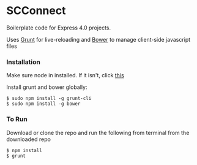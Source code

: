 SCConnect
=========

Boilerplate code for Express 4.0 projects.

Uses [Grunt](http://gruntjs.com/) for live-reloading and [Bower](http://bower.io/) to manage client-side javascript files

### Installation

Make sure node in installed. If it isn't, click [this](http://nodejs.org/)

Install grunt and bower globally:

```
$ sudo npm install -g grunt-cli
$ sudo npm install -g bower
```

### To Run

Download or clone the repo and run the following from terminal from the downloaded repo

```
$ npm install
$ grunt
```
